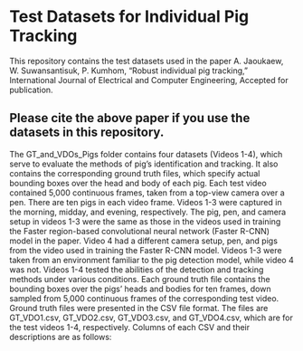 # Test Datasets for Individual Pig Tracking 
This repository contains the test datasets used in the paper
A. Jaoukaew, W. Suwansantisuk, P. Kumhom, “Robust individual pig tracking,” International Journal of Electrical and Computer Engineering, Accepted for publication.
## Please cite the above paper if you use the datasets in this repository.
The GT_and_VDOs_Pigs folder contains four datasets (Videos 1-4), which serve to evaluate the methods of pig’s  identification and tracking. It also contains the corresponding ground truth files, which specify actual bounding boxes over the head and body of each pig.
Each test video contained 5,000 continuous frames, taken from a top-view camera over a pen. There are ten pigs in each video frame. Videos 1-3 were captured in the morning, midday, and evening, respectively. The pig, pen, and camera setup in videos 1-3 were the same as those in the videos used in training the Faster region-based convolutional neural network (Faster R-CNN) model in the paper. Video 4 had a different camera setup, pen, and pigs from the video used in training the Faster R-CNN model. Videos 1-3 were taken from an environment familiar to the pig detection model, while video 4 was not. Videos 1-4 tested the abilities of the detection and tracking methods under various conditions.
Each ground truth file contains the bounding boxes over the pigs’ heads and bodies for ten frames, down sampled from 5,000 continuous frames of the corresponding test video. Ground truth files were presented in the CSV file format. The files are GT_VDO1.csv, GT_VDO2.csv, GT_VDO3.csv, and GT_VDO4.csv, which are for the test videos 1-4, respectively. Columns of each CSV and their descriptions are as follows:
